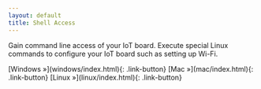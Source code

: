 ```yaml
---
layout: default
title: Shell Access
---
```


Gain command line access of your IoT board. Execute special Linux commands to configure your IoT board such as setting up Wi-Fi.

<div class="link-button-container" markdown="1">
[Windows »](windows/index.html){: .link-button}
[Mac »](mac/index.html){: .link-button}
[Linux »](linux/index.html){: .link-button}
</div>